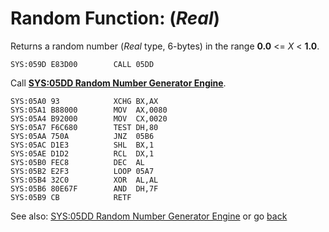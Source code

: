 # Random Function: (*Real*) 

Returns a random number (*Real* type, 6-bytes) in the range **0.0** <= *X* < **1.0**.

```
SYS:059D E83D00        CALL	05DD
```

Call **[SYS:05DD Random Number Generator Engine](RANDOM-ENGINE.md)**.

```
SYS:05A0 93            XCHG	BX,AX
SYS:05A1 B88000        MOV	AX,0080
SYS:05A4 B92000        MOV	CX,0020
SYS:05A7 F6C680        TEST	DH,80
SYS:05AA 750A          JNZ	05B6
SYS:05AC D1E3          SHL	BX,1
SYS:05AE D1D2          RCL	DX,1
SYS:05B0 FEC8          DEC	AL
SYS:05B2 E2F3          LOOP	05A7
SYS:05B4 32C0          XOR	AL,AL
SYS:05B6 80E67F        AND	DH,7F
SYS:05B9 CB            RETF
```

See also: [SYS:05DD Random Number Generator Engine](RANDOM-ENGINE.md) or go [back](../../README.md)